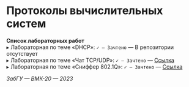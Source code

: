 # Протоколы вычислительных систем

**Cписок лабораторных работ**  
▸ Лабораторная по теме «DHCP»: `✓ — Зачтено` — В репозитории отсутствует  
▸ Лабораторная по теме «Чат TCP/UDP»: `✓ — Зачтено` — [Ссылка](laboratory_tcp_udp/)  
▸ Лабораторная по теме «Сниффер 802.1Q»: `✓ — Зачтено` — [Ссылка](vlan_sniffer/)  

*ЗабГУ — ВМК-20 — 2023*
